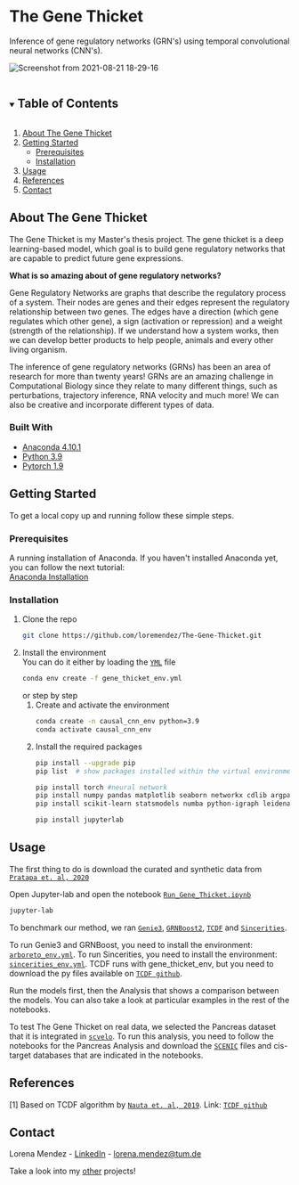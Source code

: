 # The Gene Thicket
Inference of gene regulatory networks (GRN's) using temporal convolutional neural networks (CNN's).

<!-- PROJECT SHIELDS -->
<!--
*** I'm using markdown "reference style" links for readability.
*** Reference links are enclosed in brackets [ ] instead of parentheses ( ).
-->

<!-- PROJECT LOGO -->

![Screenshot from 2021-08-21 18-29-16](https://user-images.githubusercontent.com/62608007/136803016-a54437b9-6268-4d24-b92a-148d8533827e.png)


<!-- TABLE OF CONTENTS -->
<details open="open">
  <summary><h2 style="display: inline-block">Table of Contents</h2></summary>
  <ol>
    <li>
      <a href="#about-the-project">About The Gene Thicket</a>
    </li>
    <li>
      <a href="#getting-started">Getting Started</a>
      <ul>
        <li><a href="#prerequisites">Prerequisites</a></li>
        <li><a href="#installation">Installation</a></li>
      </ul>
    </li>
    <li><a href="#usage">Usage</a></li>
    <li><a href="#references">References</a></li>
    <li><a href="#contact">Contact</a></li>
  </ol>
</details>


<!-- ABOUT THE PROJECT -->
## About The Gene Thicket

The Gene Thicket is my Master's thesis project. The gene thicket is a deep learning-based model, which goal is to build gene regulatory networks that are capable to predict future gene expressions.    

**What is so amazing about of gene regulatory networks?**

Gene Regulatory Networks are graphs that describe the regulatory process of a system. Their nodes are genes and their edges represent the regulatory relationship between two genes. The edges have a direction (which gene regulates which other gene), a sign (activation or repression) and a weight (strength of the relationship). If we understand how a system works, then we can develop better products to help people, animals and every other living organism.

The inference of gene regulatory networks (GRNs) has been an area of research for more than twenty years! GRNs are an amazing challenge in Computational Biology since they relate to many different things, such as perturbations, trajectory inference, RNA velocity and much more! We can also be creative and incorporate different types of data.

### Built With

* [Anaconda 4.10.1](https://www.anaconda.com/)
* [Python 3.9](https://www.python.org/downloads/release/python-380/)
* [Pytorch 1.9](https://pytorch.org/blog/pytorch-1.9-released/)

<!-- GETTING STARTED -->
## Getting Started

To get a local copy up and running follow these simple steps.

### Prerequisites

A running installation of Anaconda. If you haven't installed Anaconda yet, you can follow the next tutorial: <br>
[Anaconda Installation](https://docs.anaconda.com/anaconda/install/)

### Installation

1. Clone the repo
   ```sh
   git clone https://github.com/loremendez/The-Gene-Thicket.git
   ```
2. Install the environment <br>
    You can do it either by loading the [`YML`](https://github.com/loremendez/The-Gene-Thicket/blob/main/gene_thicket_env.yml) file
    ```sh
    conda env create -f gene_thicket_env.yml
    ```
    or step by step
    1. Create and activate the environment
        ```sh
        conda create -n causal_cnn_env python=3.9
        conda activate causal_cnn_env
        ```
    2. Install the required packages
        ```sh
        pip install --upgrade pip
        pip list  # show packages installed within the virtual environment

        pip install torch #neural network
        pip install numpy pandas matplotlib seaborn networkx cdlib argparse #network analysis
        pip install scikit-learn statsmodels numba python-igraph leidenalg scanpy #scanpy

        pip install jupyterlab
        ```

<!-- USAGE EXAMPLES -->
## Usage

The first thing to do is download the curated and synthetic data from [`Pratapa et. al, 2020`](https://www.ncbi.nlm.nih.gov/pmc/articles/PMC7098173/)

Open Jupyter-lab and open the notebook [`Run_Gene_Thicket.ipynb`](https://github.com/loremendez/The-Gene-Thicket/blob/main/Analysis_beeline_data/Run_Gene_Thicket.ipynb)
```sh
jupyter-lab
```
To benchmark our method, we ran [`Genie3`](https://journals.plos.org/plosone/article?id=10.1371/journal.pone.0012776), [`GRNBoost2`](https://academic.oup.com/bioinformatics/article/35/12/2159/5184284?login=true), [`TCDF`](https://www.mdpi.com/2504-4990/1/1/19) and [`Sincerities`](https://academic.oup.com/bioinformatics/article/34/2/258/4158033?login=true).

To run Genie3 and GRNBoost, you need to install the environment: [`arboreto_env.yml`](https://github.com/loremendez/The-Gene-Thicket/blob/main/arboreto_env.yml). To run Sincerities, you need to install the environment: [`sincerities_env.yml`](https://github.com/loremendez/The-Gene-Thicket/blob/main/sincerities_env.yml). TCDF runs with gene_thicket_env, but you need to download the py files available on [`TCDF github`](https://github.com/M-Nauta/TCDF).

Run the models first, then the Analysis that shows a comparison between the models. You can also take a look at particular examples in the rest of the notebooks.

To test The Gene Thicket on real data, we selected the Pancreas dataset that it is integrated in [`scvelo`](https://scvelo.readthedocs.io/scvelo.datasets.pancreas/). To run this analysis, you need to follow the notebooks for the Pancreas Analysis and download the [`SCENIC`](https://www.nature.com/articles/s41596-020-0336-2) files and cis-target databases that are indicated in the notebooks.

<!-- References -->
## References
<a id="1">[1]</a>
Based on TCDF algorithm by [`Nauta et. al, 2019`](https://www.mdpi.com/2504-4990/1/1/19).
Link: [`TCDF github`](https://github.com/M-Nauta/TCDF)


<!-- CONTACT -->
## Contact

Lorena Mendez - [LinkedIn](https://www.linkedin.com/in/lorena-mendezg/?originalSubdomain=de) - lorena.mendez@tum.de

Take a look into my [other](https://github.com/loremendez) projects!
